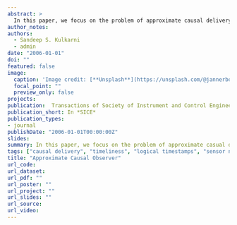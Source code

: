 ```yaml
---
abstract: >
  In this paper, we focus on the problem of approximate causal delivery. This problem identifies the tradeoff between causal delivery and timely delivery of messages. Causal delivery requires that delivery of a message, say m, be delayed until all messages on whom m is causally dependent are delivered. By contrast, timely delivery requires that messages be delivered as soon as possible. In the context where messages could be lost and the value of messages decreases as the delay increases, the requirements of causal delivery and timely delivery are conflicting. We show how a simple logical timestamp program can be used to obtain a solution for approximate causal observer. This solution is intended for systems that provide simple guarantees about the clock drift and about maximum delay of messages that are not lost. While O(n2) unbounded integers are required to implement perfect causal delivery, our solution uses only O(log n) bounded space. Our solution permits a process to tradeoff between causal delivery and timely delivery, i.e., it allows the process to choose the level of causality violations it can tolerate (0% or more) and the time for which it will have to buffer the received messages. We also show that the information maintained by our program, although small, is important to provide such a tradeoff; we show that the number of causality violations increase by an order of magnitude if this information is not maintained. Finally, we show how our solution can be used to observe computations in sensor networks while providing a continuum where one can choose the size of the timestamps based on the acceptable level of causality violations.
author_notes:
authors:
  - Sandeep S. Kulkarni
  - admin
date: "2006-01-01"
doi: ""
featured: false
image:
  caption: 'Image credit: [**Unsplash**](https://unsplash.com/@jannerboy62)'
  focal_point: ""
  preview_only: false
projects:
publication:  Transactions of Society of Instrument and Control Engineers (SICE), Special Issue on Networked Sensing Systems
publication_short: In *SICE*
publication_types:
- journal
publishDate: "2006-01-01T00:00:00Z"
slides: 
summary: In this paper, we focus on the problem of approximate casual delivery. This problem identifies the tradeoff between causal delivery and timely delivery of messages. Causal delivery requires that delivery of a message, say m, be delayed until all messages on whom m is causally dependent are delivered. By contrast, timely delivery requires that messages be delivered as soon as possible.
tags: ["causal delivery", "timeliness", "logical timestamps", "sensor networks"]
title: "Approximate Causal Observer"
url_code: 
url_dataset: 
url_pdf: ""
url_poster: ""
url_project: ""
url_slides: ""
url_source: 
url_video:
---
```



